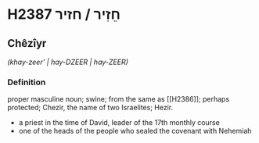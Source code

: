# H2387 חֵזִיר / חזיר

## Chêzîyr

_(khay-zeer' | hay-DZEER | hay-ZEER)_

### Definition

proper masculine noun; swine; from the same as [[H2386]]; perhaps protected; Chezir, the name of two Israelites; Hezir.

- a priest in the time of David, leader of the 17th monthly course
- one of the heads of the people who sealed the covenant with Nehemiah
